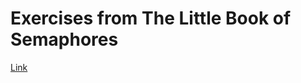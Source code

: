 # Exercises from The Little Book of Semaphores

[Link](https://greenteapress.com/semaphores/LittleBookOfSemaphores.pdf)
